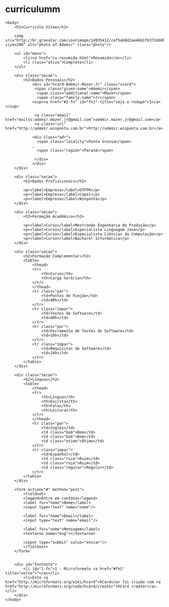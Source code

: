 # curriculumm
<!DOCTYPE HTML PUBLIC "-//W3C//DTD HTML 4.01//EN"
			"http://www.w3.org/TR/html4/strict.dtd">
<html>
	<head>
		<title>Curriculo Vitae</title>
		<meta http-equiv="Content-Type" content="text/html;charset=utf-8" >
		<link rel="stylesheet" type="text/css" href="style.css">
	</head>
	
	<body>
		<h1>Currículo Vitae</h1>

		<img src="http://br.gravatar.com/userimage/14935412/cef5ab9d2ae46b1f6371dddbc99f667e.jpg?size=200" alt="photo of Ademir" class="photo"/>
				  		
		<ul id="menu">
			<li><a href="cv-resumido.html">Resumido</a></li>
			<li class="ativo">Completo</li>
		</ul>
		
		<div class="secao">
			<h2>Dados Pessoais</h2>			
				<div id="hcard-Ademir-Mazer-Jr" class="vcard">
				 <span class="given-name">Ademir</span>
				  <span class="additional-name">Mazer</span>
				  <span class="family-name">Jr</span>
				<sup><a href="#1-fn" id="fn1" title="veja o rodapé">1</a></sup>

				 <a class="email" href="mailto:ademir.mazer.jr@gmail.com">ademir.mazer.jr@gmail.com</a>
				 <a class="url" href="http://ademir.winponta.com.br">http://ademir.winponta.com.br</a>
				
				<div class="adr">
				  <span class="locality">Ponta Grossa</span>
				, 
				  <span class="region">Paraná</span>

				 </div>
				</div>
		</div>

		<div class="secao">
			<h2>Dados Profissionais</h2>
			
			<p><label>Empresa</label>UTFPR</p>
			<p><label>Empresa</label>Copel</p>
			<p><label>Empresa</label>Winponta</p>
		</div>

		<div class="secao">
			<h2>Formação Acadêmica</h2>
			
			<p><label>Curso</label>Mestrando Engenharia de Produção</p>
			<p><label>Curso</label>Especialista Linguagem Java</p>
			<p><label>Curso</label>Especialista Ciências da Computação</p>
			<p><label>Curso</label>Bacharel Informática</p>
		</div>

		<div class="secao">
			<h2>Formação Complementar</h2>
			<table>
				<thead>
				<tr>
					<th>Curso</th>
					<th>Carga horária</th>
				</tr>
				</thead>
				<tr class="par">
					<td>Pontos de Função</td>
					<td>40h</td>
				</tr>
				<tr class="impar">
					<td>Testes de Software</td>
					<td>40h</td>
				</tr>
				<tr class="par">
					<td>Ferramenta de Testes de Software</td>
					<td>16h</td>
				</tr>
				<tr class="impar">
					<td>Requisitos de Software</td>
					<td>24h</td>
				</tr>
			</table>			
		</div>

		<div class="secao">
			<h2>Línguas</h2>
			<table>
				<thead>
				<tr>
					<th>Língua</th>
					<th>Escrita</th>
					<th>Fala</th>
					<th>Leitura</th>
				</tr>
				</thead>
				<tr class="par">
					<td>Inglês</td>
					<td class="bom">Bom</td>
					<td class="bom">Bom</td>
					<td class="otimo">Ótimo</td>
				</tr>
				<tr class="impar">
					<td>Espanhol</td>
					<td class="ruim">Ruim</td>
					<td class="ruim">Ruim</td>
					<td class="regular">Regular</td>
				</tr>
			</table>			
		</div>

		<form action="#" method="post">
			<fieldset>
			<legend>Entre em contato</legend>
			<label for="nome">Nome</label>
			<input type="text" name="nome"/>

			<label for="nome">Email</label>
			<input type="text" name="email"/>

			<label for="nome">Mensagem</label>
			<textarea name="msg"></textarea>

			<input type="submit" value="enviar"/>
			</fieldset>
		</form>

		
		<div id="footnote">
			<li id="1-fn">1 - Microformato <a href="#fn1" title="volte">^</a></li>
			<li>Este <a href="http://microformats.org/wiki/hcard">hCard</a> foi criado com <a href="http://microformats.org/code/hcard/creator">hCard creator</a>.</li>
		</div>		
	</body>
</html>
